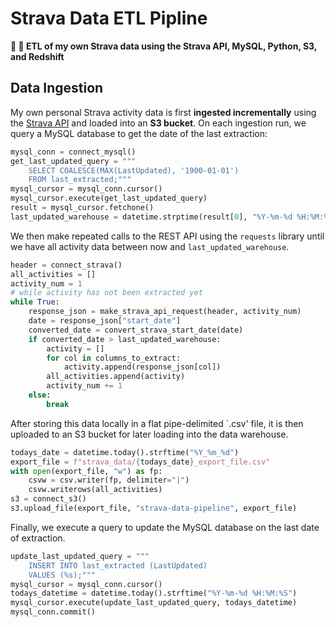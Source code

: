# Strava Data ETL Pipline
**:arrows_counterclockwise: :running: ETL of my own Strava data using the Strava API, MySQL, Python, S3, and Redshift**

## Data Ingestion 
My own personal Strava activity data is first **ingested incrementally** using the [Strava API](https://developers.strava.com) and 
loaded into an **S3 bucket**. On each ingestion run, we query a MySQL database to get the date of the last extraction:

```python 
mysql_conn = connect_mysql()
get_last_updated_query = """
    SELECT COALESCE(MAX(LastUpdated), '1900-01-01')
    FROM last_extracted;"""
mysql_cursor = mysql_conn.cursor()
mysql_cursor.execute(get_last_updated_query)
result = mysql_cursor.fetchone()
last_updated_warehouse = datetime.strptime(result[0], "%Y-%m-%d %H:%M:%S")
```

We then make repeated calls to the REST API using the `requests` library until we have all activity data between now and `last_updated_warehouse`. 
```python 
header = connect_strava()
all_activities = []
activity_num = 1
# while activity has not been extracted yet
while True:
    response_json = make_strava_api_request(header, activity_num)
    date = response_json["start_date"]
    converted_date = convert_strava_start_date(date)
    if converted_date > last_updated_warehouse:
        activity = []
        for col in columns_to_extract:
            activity.append(response_json[col])
        all_activities.append(activity)
        activity_num += 1
    else:
        break
```

After storing this data locally in a flat pipe-delimited `.csv' file, it is then uploaded to an S3 bucket for later loading into the data warehouse.
```python
todays_date = datetime.today().strftime("%Y_%m_%d")
export_file = f"strava_data/{todays_date}_export_file.csv"
with open(export_file, "w") as fp:
    csvw = csv.writer(fp, delimiter="|")
    csvw.writerows(all_activities)
s3 = connect_s3()
s3.upload_file(export_file, "strava-data-pipeline", export_file)
```
Finally, we execute a query to update the MySQL database on the last date of extraction.
```python
update_last_updated_query = """
    INSERT INTO last_extracted (LastUpdated)
    VALUES (%s);"""
mysql_cursor = mysql_conn.cursor()
todays_datetime = datetime.today().strftime("%Y-%m-%d %H:%M:%S")
mysql_cursor.execute(update_last_updated_query, todays_datetime)
mysql_conn.commit()
```

